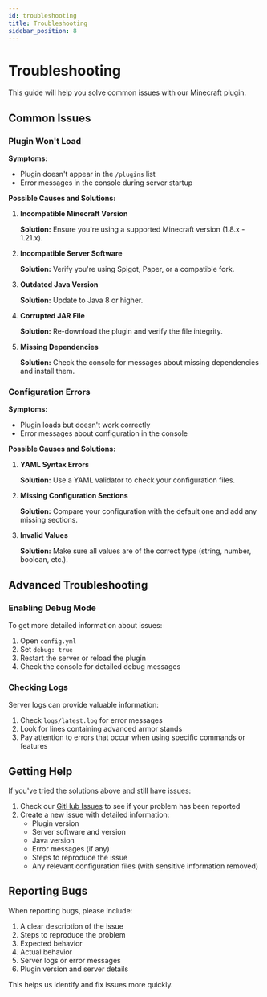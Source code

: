 ```yaml
---
id: troubleshooting
title: Troubleshooting
sidebar_position: 8
---
```


# Troubleshooting

This guide will help you solve common issues with our Minecraft plugin.

## Common Issues

### Plugin Won't Load

**Symptoms:**
- Plugin doesn't appear in the `/plugins` list
- Error messages in the console during server startup

**Possible Causes and Solutions:**

1. **Incompatible Minecraft Version**
   
   **Solution:** Ensure you're using a supported Minecraft version (1.8.x - 1.21.x).

2. **Incompatible Server Software**
   
   **Solution:** Verify you're using Spigot, Paper, or a compatible fork.

3. **Outdated Java Version**
   
   **Solution:** Update to Java 8 or higher.

4. **Corrupted JAR File**
   
   **Solution:** Re-download the plugin and verify the file integrity.

5. **Missing Dependencies**
   
   **Solution:** Check the console for messages about missing dependencies and install them.

### Configuration Errors

**Symptoms:**
- Plugin loads but doesn't work correctly
- Error messages about configuration in the console

**Possible Causes and Solutions:**

1. **YAML Syntax Errors**
   
   **Solution:** Use a YAML validator to check your configuration files.

2. **Missing Configuration Sections**
   
   **Solution:** Compare your configuration with the default one and add any missing sections.

3. **Invalid Values**
   
   **Solution:** Make sure all values are of the correct type (string, number, boolean, etc.).

## Advanced Troubleshooting

### Enabling Debug Mode

To get more detailed information about issues:

1. Open `config.yml`
2. Set `debug: true`
3. Restart the server or reload the plugin
4. Check the console for detailed debug messages

### Checking Logs

Server logs can provide valuable information:

1. Check `logs/latest.log` for error messages
2. Look for lines containing advanced armor stands
3. Pay attention to errors that occur when using specific commands or features

## Getting Help

If you've tried the solutions above and still have issues:

1. Check our [GitHub Issues](https://github.com/Parsa3323/AdvancedArmorStands/issues) to see if your problem has been reported
2. Create a new issue with detailed information:
   - Plugin version
   - Server software and version
   - Java version
   - Error messages (if any)
   - Steps to reproduce the issue
   - Any relevant configuration files (with sensitive information removed)

## Reporting Bugs

When reporting bugs, please include:

1. A clear description of the issue
2. Steps to reproduce the problem
3. Expected behavior
4. Actual behavior
5. Server logs or error messages
6. Plugin version and server details

This helps us identify and fix issues more quickly.